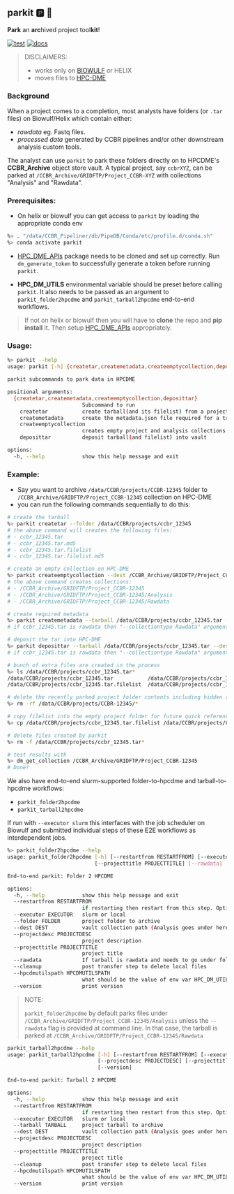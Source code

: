 ## parkit :parking: :blue_car:

**Park** an **arc**hived project tool**kit**!

[![test](https://github.com/CCBR/parkit/actions/workflows/test.yml/badge.svg)](https://github.com/CCBR/parkit/actions/workflows/test.yml)
[![docs](https://github.com/CCBR/parkit/actions/workflows/docs.yml/badge.svg)](https://github.com/CCBR/parkit/actions/workflows/docs.yml)

> DISCLAIMERS:
>
> - works only on [BIOWULF](https://hpc.nih.gov/) or HELIX
> - moves files to [HPC-DME](https://hpcdmeweb.nci.nih.gov/login)
>
### Background
When a project comes to a completion, most analysts have folders (or `.tar` files) on Biowulf/Helix which contain either:
- _rawdata_ eg. Fastq files.
- _processed data_ generated by CCBR pipelines and/or other downstream analysis custom tools.
  
The analyst can use `parkit` to park these folders directly on to HPCDME's **CCBR_Archive** object store vault. A typical project, say `ccbrXYZ`, can be parked at `/CCBR_Archive/GRIDFTP/Project_CCBR-XYZ` with collections "Analysis" and "Rawdata".

### Prerequisites:

- On helix or biowulf you can get access to `parkit` by loading the appropriate conda env

```bash
%> . "/data/CCBR_Pipeliner/db/PipeDB/Conda/etc/profile.d/conda.sh"
%> conda activate parkit
```

- [HPC_DME_APIs](https://github.com/CBIIT/HPC_DME_APIs) package needs to be cloned and set up correctly. Run `dm_generate_token` to successfully generate a token before running `parkit`.

- **HPC_DM_UTILS** environmental variable should be preset before calling `parkit`. It also needs to be passed as an argument to `parkit_folder2hpcdme` and `parkit_tarball2hpcdme` end-to-end workflows.

>  If not on helix or biowulf then you will have to **clone** the repo and **pip install** it. Then setup [HPC_DME_APIs](https://github.com/CBIIT/HPC_DME_APIs) appropriately.

### Usage:

```bash
%> parkit --help
usage: parkit [-h] {createtar,createmetadata,createemptycollection,deposittar} ...

parkit subcommands to park data in HPCDME

positional arguments:
  {createtar,createmetadata,createemptycollection,deposittar}
                        Subcommand to run
    createtar           create tarball(and its filelist) from a project folder.
    createmetadata      create the metadata.json file required for a tarball (and its filelist)
    createemptycollection
                        creates empty project and analysis collections
    deposittar          deposit tarball(and filelist) into vault

options:
  -h, --help            show this help message and exit
```

### Example:

- Say you want to archive `/data/CCBR/projects/CCBR-12345` folder to `/CCBR_Archive/GRIDFTP/Project_CCBR-12345` collection on HPC-DME
- you can run the following commands sequentially to do this:

```bash
# create the tarball
%> parkit createtar --folder /data/CCBR/projects/ccbr_12345
# the above command will creates the following files:
# - ccbr_12345.tar
# - ccbr_12345.tar.md5
# - ccbr_12345.tar.filelist
# - ccbr_12345.tar.filelist.md5

# create an empty collection on HPC-DME
%> parkit createemptycollection --dest /CCBR_Archive/GRIDFTP/Project_CCBR-12345 --projectdesc "testing" --projecttitle "test project 1"
# the above command creates collections:
# - /CCBR_Archive/GRIDFTP/Project_CCBR-12345
# - /CCBR_Archive/GRIDFTP/Project_CCBR-12345/Analysis
# - /CCBR_Archive/GRIDFTP/Project_CCBR-12345/Rawdata

# create required metadata
%> parkit createmetadata --tarball /data/CCBR/projects/ccbr_12345.tar --dest /CCBR_Archive/GRIDFTP/Project_CCBR-12345
# if ccbr_12345.tar is rawdata then "--collectiontype Rawdata" argument needs to be added to the above commandline

# deposit the tar into HPC-DME
%> parkit deposittar --tarball /data/CCBR/projects/ccbr_12345.tar --dest /CCBR_Archive/GRIDFTP/Project_CCBR-12345
# if ccbr_12345.tar is rawdata then "--collectiontype Rawdata" argument needs to be added to the above commandline

# bunch of extra files are created in the process
%> ls /data/CCBR/projects/ccbr_12345.tar*
/data/CCBR/projects/ccbr_12345.tar           /data/CCBR/projects/ccbr_12345.tar.filelist.md5            /data/CCBR/projects/ccbr_12345.tar.md5
/data/CCBR/projects/ccbr_12345.tar.filelist  /data/CCBR/projects/ccbr_12345.tar.filelist.metadata.json  /data/CCBR/projects/ccbr_12345.tar.metadata.json

# delete the recently parked project folder contents including hidden contents
%> rm -rf /data/CCBR/projects/CCBR-12345/*

# copy filelist into the empty project folder for future quick reference
%> cp /data/CCBR/projects/ccbr_12345.tar.filelist /data/CCBR/projects/CCBR-12345/ccbr_12345.tar.filelist

# delete files created by parkit
%> rm -f /data/CCBR/projects/ccbr_12345.tar*

# test results with
%> dm_get_collection /CCBR_Archive/GRIDFTP/Project_CCBR-12345
# Done!
```

We also have end-to-end slurm-supported folder-to-hpcdme and tarball-to-hpcdme workflows:

- `parkit_folder2hpcdme`
- `parkit_tarball2hpcdme`

If run with `--executor slurm` this interfaces with the job scheduler on Biowulf and submitted individual steps of these E2E workflows as interdependent jobs.

```bash
%> parkit_folder2hpcdme --help
usage: parkit_folder2hpcdme [-h] [--restartfrom RESTARTFROM] [--executor EXECUTOR] [--folder FOLDER] [--dest DEST] [--projectdesc PROJECTDESC]
                            [--projecttitle PROJECTTITLE] [--rawdata] [--cleanup] --hpcdmutilspath HPCDMUTILSPATH [--version]

End-to-end parkit: Folder 2 HPCDME

options:
  -h, --help            show this help message and exit
  --restartfrom RESTARTFROM
                        if restarting then restart from this step. Options are: createemptycollection, createmetadata, deposittar
  --executor EXECUTOR   slurm or local
  --folder FOLDER       project folder to archive
  --dest DEST           vault collection path (Analysis goes under here!)
  --projectdesc PROJECTDESC
                        project description
  --projecttitle PROJECTTITLE
                        project title
  --rawdata             If tarball is rawdata and needs to go under folder Rawdata
  --cleanup             post transfer step to delete local files
  --hpcdmutilspath HPCDMUTILSPATH
                        what should be the value of env var HPC_DM_UTILS
  --version             print version
```

> NOTE:
> 
> `parkit_folder2hpcdme` by default parks files under `/CCBR_Archive/GRIDFTP/Project_CCBR-12345/Analysis` unless the `--rawdata` flag is provided at command line. In that case, the tarball is parked at `/CCBR_Archive/GRIDFTP/Project_CCBR-12345/Rawdata`

```bash
parkit_tarball2hpcdme --help
usage: parkit_tarball2hpcdme [-h] [--restartfrom RESTARTFROM] [--executor EXECUTOR] [--tarball TARBALL] [--dest DEST]
                             [--projectdesc PROJECTDESC] [--projecttitle PROJECTTITLE] [--cleanup] --hpcdmutilspath HPCDMUTILSPATH
                             [--version]

End-to-end parkit: Tarball 2 HPCDME

options:
  -h, --help            show this help message and exit
  --restartfrom RESTARTFROM
                        if restarting then restart from this step. Options are: createemptycollection, createmetadata, deposittar
  --executor EXECUTOR   slurm or local
  --tarball TARBALL     project tarball to archive
  --dest DEST           vault collection path (Analysis goes under here!)
  --projectdesc PROJECTDESC
                        project description
  --projecttitle PROJECTTITLE
                        project title
  --cleanup             post transfer step to delete local files
  --hpcdmutilspath HPCDMUTILSPATH
                        what should be the value of env var HPC_DM_UTILS
  --version             print version
```
